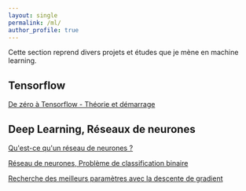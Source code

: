 ```yaml
---
layout: single
permalink: /ml/
author_profile: true
---
```


Cette section reprend divers projets et études que je mène en machine learning.
## Tensorflow

[De zéro à Tensorflow - Théorie et démarrage](https://alexpeterbec.github.io/definitions/tensorflow/tensors/tensorflow-theorie/)

## Deep Learning, Réseaux de neurones

[Qu'est-ce qu'un réseau de neurones ?](https://alexpeterbec.github.io/nn/intro-dl/)

[Réseau de neurones, Problème de classification binaire](https://alexpeterbec.github.io/nn/logreg/nn-log-reg/)

[Recherche des meilleurs paramètres avec la descente de gradient](https://alexpeterbec.github.io/ml/algebre/nn-gradient-descent/)
